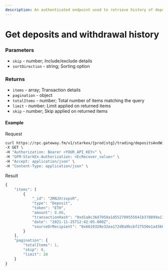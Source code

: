 ```yaml
---
description: An authenticated endpoint used to retrieve history of deposits and withdrawals
---
```

# Get deposits and withdrawal history

### **Parameters**
* `skip` - number; Include/exclude details
* `sortDirection` - string; Sorting option

### **Returns**

* `items` - array; Transaction details
* `pagination` - object
* `totalItems` - number; Total number of items matching the query
* `limit` - number; Limit applied on returned items
* `skip` - number; Skip applied on returned items

#### **Example**

Request

```bash
curl https://rpc.gateway.fm/v1/starkex/{prod|stg}/trading/depositsAndWithdrawals?skip=0&sortDirection=DESC \
-X GET \
-H "Authorization: Bearer <YOUR_API_KEY>" \
-H "GFM-StarkEx-Authorization: <EcRecover_value>" \
-H "Accept: application/json" \
-H "Content-Type: application/json" \  
```


Result

```javascript
{
    "items": [
        {
            "_id": "2RNJXrzxpsR",
            "type": "Deposit",
            "token": "ETH",
            "amount": 0.06,
            "transactionHash": "0xd1a8c36d7958a1d552709555641b378899a1119bb8a8a2a5d9669e545cb63427",
            "date": "2021-11-25T12:42:05.000Z",
            "sourceOrRecipient": "0x6619328e32ea172d0a9bcbf27550e1a43663ec44"
        }
    ],
    "pagination": {
        "totalItems": 1,
        "skip": 0,
        "limit": 20
    }
}